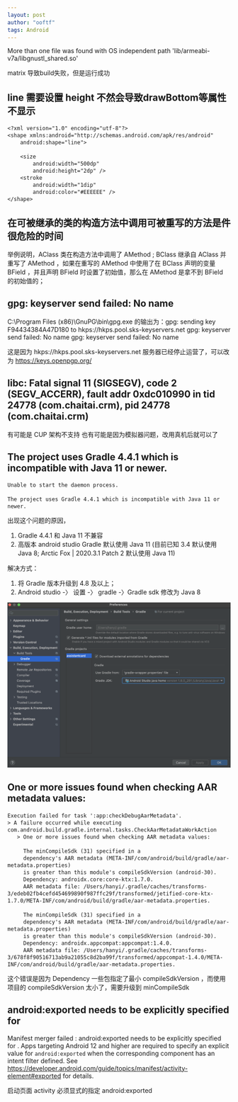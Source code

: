 ```yaml
---
layout: post
author: "ooftf"
tags: Android
---
```


More than one  file was found with OS independent path 'lib/armeabi-v7a/libgnustl_shared.so'


matrix 导致build失败，但是运行成功

## line 需要设置 height 不然会导致drawBottom等属性不显示
    <?xml version="1.0" encoding="utf-8"?>
    <shape xmlns:android="http://schemas.android.com/apk/res/android"
        android:shape="line">

        <size
            android:width="500dp"
            android:height="2dp" />
        <stroke
            android:width="1dip"
            android:color="#EEEEEE" />
    </shape>
## 在可被继承的类的构造方法中调用可被重写的方法是件很危险的时间
举例说明，AClass 类在构造方法中调用了 AMethod ; BClass 继承自 AClass 并重写了 AMethod ，如果在重写的 AMethod 中使用了在 BClass 声明的变量 BField ，并且声明 BField 时设置了初始值，那么在  AMethod 是拿不到 BField 的初始值的；

## gpg: keyserver send failed: No name
C:\Program Files (x86)\GnuPG\bin\gpg.exe 的输出为：gpg: sending key F94434384A47D180 to hkps://hkps.pool.sks-keyservers.net gpg: keyserver send failed: No name gpg: keyserver send failed: No name

这是因为 hkps://hkps.pool.sks-keyservers.net 服务器已经停止运营了，可以改为 https://keys.openpgp.org/

## libc: Fatal signal 11 (SIGSEGV), code 2 (SEGV_ACCERR), fault addr 0xdc010990 in tid 24778 (com.chaitai.crm), pid 24778 (com.chaitai.crm)
有可能是 CUP 架构不支持
也有可能是因为模拟器问题，改用真机后就可以了

## The project uses Gradle 4.4.1 which is incompatible with Java 11 or newer.
```
Unable to start the daemon process.

The project uses Gradle 4.4.1 which is incompatible with Java 11 or newer.
```

出现这个问题的原因，
1. Gradle 4.4.1 和 Java 11 不兼容
2. 高版本 android studio Gradle 默认使用 Java 11  (目前已知 3.4 默认使用 Java 8; Arctic Fox | 2020.3.1 Patch 2 默认使用 Java 11)

解决方式：

1. 将 Gradle 版本升级到 4.8 及以上；
2. Android studio -〉 设置 -〉 gradle -〉Gradle sdk 修改为 Java 8

![as-gradle-jdk](https://raw.githubusercontent.com/ooftf/Material/master/img/blog/as_gradle_jdk.png)


## One or more issues found when checking AAR metadata values:
```log
Execution failed for task ':app:checkDebugAarMetadata'.
> A failure occurred while executing com.android.build.gradle.internal.tasks.CheckAarMetadataWorkAction
   > One or more issues found when checking AAR metadata values:
     
     The minCompileSdk (31) specified in a
     dependency's AAR metadata (META-INF/com/android/build/gradle/aar-metadata.properties)
     is greater than this module's compileSdkVersion (android-30).
     Dependency: androidx.core:core-ktx:1.7.0.
     AAR metadata file: /Users/hanyi/.gradle/caches/transforms-3/edeb02fb4cefd454699890f987ffc29f/transformed/jetified-core-ktx-1.7.0/META-INF/com/android/build/gradle/aar-metadata.properties.
     
     The minCompileSdk (31) specified in a
     dependency's AAR metadata (META-INF/com/android/build/gradle/aar-metadata.properties)
     is greater than this module's compileSdkVersion (android-30).
     Dependency: androidx.appcompat:appcompat:1.4.0.
     AAR metadata file: /Users/hanyi/.gradle/caches/transforms-3/678f8f90516713ab9a21055c8d2ba99f/transformed/appcompat-1.4.0/META-INF/com/android/build/gradle/aar-metadata.properties.
```

这个错误是因为 Dependency 一些包指定了最小 compileSdkVersion ，而使用项目的 compileSdkVersion 太小了，需要升级到 minCompileSdk


##  android:exported needs to be explicitly specified for <activity>

Manifest merger failed : android:exported needs to be explicitly specified for <activity>. Apps targeting Android 12 and higher are required to specify an explicit value for `android:exported` when the corresponding component has an intent filter defined. See https://developer.android.com/guide/topics/manifest/activity-element#exported for details.

启动页面 activity 必须显式的指定 android:exported
